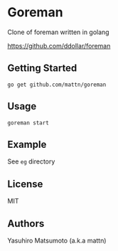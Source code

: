 # Goreman

Clone of foreman written in golang

https://github.com/ddollar/foreman

## Getting Started

    go get github.com/mattn/goreman

## Usage

    goreman start

## Example

See `eg` directory

## License

MIT

## Authors

Yasuhiro Matsumoto (a.k.a mattn)

